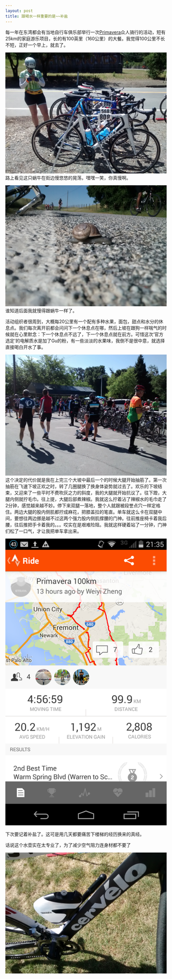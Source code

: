 ```yaml
---
layout: post
title: 跟喝水一样重要的是~~补盐
---
```

<p>每一年在东湾都会有当地自行车俱乐部举行一次<a href="https://ffbcprimavera.wordpress.com/">Primavera</a>众人骑行的活动，短有25km的家庭游乐项目，长的有100英里（160公里）的大餐。我觉得100公里不长不短，正好一个早上，就去了。</p>
<p><img src="/content/images/2015Primavera/img_20150426_113005053.jpg"><br>路上看见这只蜗牛在街边慢悠悠的晃荡，嘿嘿一笑，你真慢啊。</p>
<p><img src="/content/images/2015Primavera/img_20150426_085527426.jpg"><br>谁知道后面我就慢得跟蜗牛一样了。</p>
<p>活动组织者很周到，大概每20公里有一个配有多种水果，面包，甜点和水分的休息点。我们每次离开前都会问问下一个休息点在哪，然后上坡在跟狗一样喘气的时候就在心里默念：下一个休息点不远了，下一个休息点就在前方。可惜这次‘官方选定’的电解质水是加了Gu的粉，有一些淡淡的水果味，我倒不是很中意，就选择直接喝白开水了事。</p>
<p><img src="/content/images/2015Primavera/img_20150426_100944874.jpg"><br>这个决定的代价就是我在上完三个大坡中最后一个的时候大腿开始抽筋了。第一次抽筋在飞速下坡正欢之时，转了几圈腿换了换身体姿势就过去了。欢乐的下坡结束，又迎来了一些平时不费吹灰之力的斜度，我的大腿就开始抗议了。往下蹬，大腿内侧就拧毛巾。往上提，大腿后部煮辣椒。我就这么拧着沾了辣椒水的毛巾走了2分钟，感觉越来越不妙。停下来双腿一落地，整个人就跟被段誉点穴一样定格住。两边大腿的股内侧肌都拧成麻花，把膝盖拉的笔直。单车就这么卡在双腿中间，要想往两边挪是越不过这两个强力股内侧肌撑腰的门神。往前推座椅卡着我后腰，往后推把手卡着我的。。。哎实在是艰难险阻。我就这样硬着站了一分钟，门神们松了一口气，才让我把单车拿出来。</p>
<p><img src="/content/images/2015Primavera/screenshot_2015-04-26-21-35-20.png"  ></p>
<p>下次要记着补盐了。这可是用几天都要痛苦下楼梯的经历换来的真经。</p>
<p></p>
<p>话说这个水壶实在太专业了，为了减少空气阻力连身材都不要了</p>
<p><img src="/content/images/2015Primavera/img_20150426_152025461.jpg"  ></p>